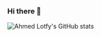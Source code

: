 ### Hi there 👋

<!--
**AhmedLotfy02/AhmedLotfy02** is a ✨ _special_ ✨ repository because its `README.md` (this file) appears on your GitHub profile.

Here are some ideas to get you started:

- 🔭 I’m currently working on ...
- 🌱 I’m currently learning ...
- 👯 I’m looking to collaborate on ...
- 🤔 I’m looking for help with ...
- 💬 Ask me about ...
- 📫 How to reach me: ...
- 😄 Pronouns: ...
- ⚡ Fun fact: ...
-->

![Ahmed Lotfy's GitHub stats](https://github-readme-stats.vercel.app/api?username=AhmedLotfy02&show_icons=true&theme=radical)
